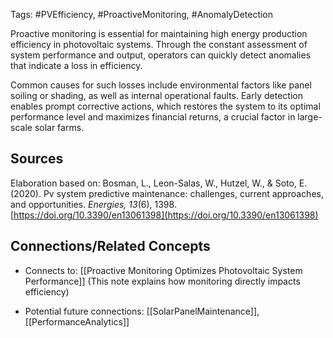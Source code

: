 Tags: #PVEfficiency, #ProactiveMonitoring, #AnomalyDetection

Proactive monitoring is essential for maintaining high energy production efficiency in photovoltaic systems. Through the constant assessment of system performance and output, operators can quickly detect anomalies that indicate a loss in efficiency.

Common causes for such losses include environmental factors like panel soiling or shading, as well as internal operational faults. Early detection enables prompt corrective actions, which restores the system to its optimal performance level and maximizes financial returns, a crucial factor in large-scale solar farms.

## Sources

Elaboration based on: Bosman, L., Leon-Salas, W., Hutzel, W., & Soto, E. (2020). Pv system predictive maintenance: challenges, current approaches, and opportunities. _Energies, 13_(6), 1398. [https://doi.org/10.3390/en13061398](https://doi.org/10.3390/en13061398)

## Connections/Related Concepts

- Connects to: [[Proactive Monitoring Optimizes Photovoltaic System Performance]] (This note explains how monitoring directly impacts efficiency)
    
- Potential future connections: [[SolarPanelMaintenance]], [[PerformanceAnalytics]]